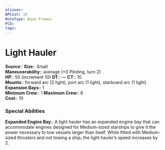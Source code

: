 ```yaml
---
aliases: 
BPCost: 10
NoteType: Base Frames
PCU: 
tags: 
---
```


# Light Hauler

**Source**::
**Size**:: Small  
**Maneuverability**:: average (+0 Piloting, turn 2)  
**HP**:: 50 (increment 10)
**DT**:: —
**CT**:: 10  
**Mounts**:: forward arc (2 light), port arc (1 light), starboard arc (1 light)  
**Expansion Bays**:: 1  
**Minimum Crew**:: 1
**Maximum Crew**:: 6  
**Cost**:: 10

### Special Abilities

**Expanded Engine Bay**:: A light hauler has an expanded engine bay that can accommodate engines designed for Medium-sized starships to give it the power necessary to tow vessels larger than itself. While fitted with Medium-sized thrusters and not towing a ship, the light hauler’s speed increases by 2.